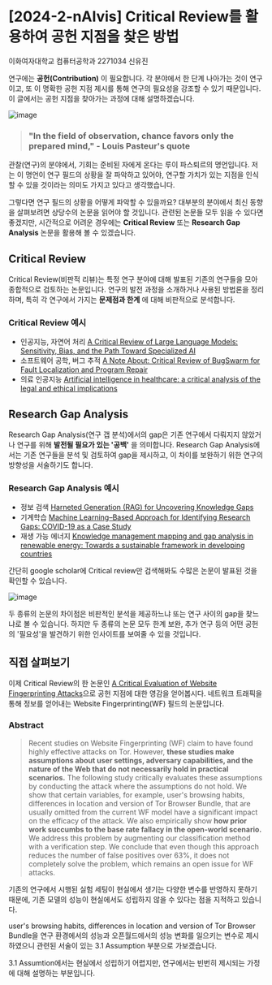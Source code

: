 # [2024-2-nAIvis] Critical Review를 활용하여 공헌 지점을 찾은 방법
이화여자대학교 컴퓨터공학과 2271034 신유진 


  
 연구에는 __공헌(Contribution)__ 이 필요합니다. 각 분야에서 한 단계 나아가는 것이 연구이고, 또 이 명확한 공헌 지점 제시를 통해 연구의 필요성을 강조할 수 있기 때문입니다.
이 글에서는 공헌 지점을 찾아가는 과정에 대해 설명하겠습니다.



  
![image](https://github.com/user-attachments/assets/b0dea2fc-7c9b-4836-9d32-4bf3631e5c89)


  

> ###  "In the field of observation, chance favors only the prepared mind," - Louis Pasteur's quote
 관찰(연구)의 분야에서, 기회는 준비된 자에게 온다는 루이 파스퇴르의 명언입니다. 저는 이 명언이 연구 필드의 상황을 잘 파악하고 있어야, 연구할 가치가 있는 지점을 인식할 수 있을 것이라는 의미도 가지고 있다고 생각했습니다.


    
 그렇다면 연구 필드의 상황을 어떻게 파악할 수 있을까요? 대부분의 분야에서 최신 동향을 살펴보려면 상당수의 논문을 읽어야 할 것입니다. 관련된 논문들 모두 읽을 수 있다면 좋겠지만, 시간적으로 어려운 경우에는 __Critical Review__ 또는 __Research Gap Analysis__ 논문을 활용해 볼 수 있겠습니다. 



  
 ## Critical Review
 Critical Review(비판적 리뷰)는 특정 연구 분야에 대해 발표된 기존의 연구들을 모아 종합적으로 검토하는 논문입니다. 연구의 발전 과정을 소개하거나 사용된 방법론을 정리하며, 특히 각 연구에서 가지는 __문제점과 한계__ 에 대해 비판적으로 분석합니다. 

### Critical Review 예시 

- 인공지능, 자연어 처리 [A Critical Review of Large Language Models: Sensitivity, Bias, and the Path Toward Specialized AI](https://arxiv.org/abs/2307.15425)
- 소프트웨어 공학, 버그 추적 [A Note About: Critical Review of BugSwarm for Fault Localization and Program Repair](https://arxiv.org/abs/1910.13058)
- 의료 인공지능 [Artificial intelligence in healthcare: a critical analysis of the legal and ethical implications](https://academic.oup.com/ijlit/article/27/2/171/5485669?login=true)


   
 ## Research Gap Analysis
  Research Gap Analysis(연구 갭 분석)에서의 gap은 기존 연구에서 다뤄지지 않았거나 연구를 위해 __발전될 필요가 있는 '공백'__ 을 의미합니다. Research Gap Analysis에서는 기존 연구들을 분석 및 검토하여 gap을 제시하고, 이 차이를 보완하기 위한 연구의 방향성을 서술하기도 합니다. 

### Research Gap Analysis 예시

 - 정보 검색 [Harneted Generation (RAG) for Uncovering Knowledge Gaps](https://arxiv.org/abs/2312.07796)
 - 기계학습 [Machine Learning–Based Approach for Identifying Research Gaps: COVID-19 as a Case Study](https://formative.jmir.org/2024/1/e49411/)
 - 재생 가능 에너지 [Knowledge management mapping and gap analysis in renewable energy: Towards a sustainable framework in developing countries](https://www.sciencedirect.com/science/article/pii/S1364032112006855)


  
 간단히 google scholar에 Critical review만 검색해봐도 수많은 논문이 발표된 것을 확인할 수 있습니다.
 
 ![image](https://github.com/user-attachments/assets/2d0a50a4-8432-4831-bb78-2c0a5fd33fec)


  
  두 종류의 논문의 차이점은 비판적인 분석을 제공하느냐 또는 연구 사이의 gap을 찾느냐로 볼 수 있습니다. 하지만 두 종류의 논문 모두 한계 보완, 추가 연구 등의 어떤 공헌의 '필요성'을 발견하기 위한 인사이트를 보여줄 수 있을 것입니다. 


## 직접 살펴보기
  
 이제 Critical Review의 한 논문인 [A Critical Evaluation of Website Fingerprinting Attacks](https://dl.acm.org/doi/10.1145/2660267.2660368)으로 공헌 지점에 대한 영감을 얻어봅시다. 네트워크 트래픽을 통해 정보를 얻어내는 Website Fingerprinting(WF) 필드의 논문입니다. 


  
 
### Abstract
> Recent studies on Website Fingerprinting (WF) claim to have found highly effective attacks on Tor. However, __these studies make assumptions about user settings, adversary capabilities, and the nature of the Web that do not necessarily hold in practical scenarios.__  The following study critically evaluates these assumptions by conducting the attack where the assumptions do not hold.  We show that certain variables, for example, user's browsing habits, differences in location and version of Tor Browser Bundle, that are usually omitted from the current WF model have a significant impact on the efficacy of the attack. We also empirically show __how prior work succumbs to the base rate fallacy in the open-world scenario.__  We address this problem by augmenting our classification method with a verification step. We conclude that even though this approach reduces the number of false positives over 63\%, it does not completely solve the problem, which remains an open issue for WF attacks.


  
 기존의 연구에서 시행된 실험 세팅이 현실에서 생기는 다양한 변수를 반영하지 못하기 때문에, 기존 모델의 성능이 현실에서도 성립하지 않을 수 있다는 점을 지적하고 있습니다.   
 
 user's browsing habits, differences in location and version of Tor Browser Bundle을 연구 환경에서의 성능과 오픈월드에서의 성능 변화를 일으키는 변수로 제시하였으니 관련된 서술이 있는 3.1 Assumption 부분으로 가보겠습니다. 


  
 3.1 Assumtion에서는 현실에서 성립하기 어렵지만, 연구에서는 빈번히 제시되는 가정에 대해 설명하는 부분입니다.

 


